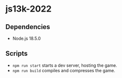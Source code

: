 # js13k-2022
## Dependencies

- Node.js 18.5.0

## Scripts

- `npm run start` starts a dev server, hosting the game.
- `npm run build` compiles and compresses the game.